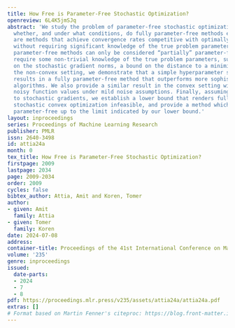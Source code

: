 ```yaml
---
title: How Free is Parameter-Free Stochastic Optimization?
openreview: 6L4K5jmSJq
abstract: 'We study the problem of parameter-free stochastic optimization, inquiring
  whether, and under what conditions, do fully parameter-free methods exist: these
  are methods that achieve convergence rates competitive with optimally tuned methods,
  without requiring significant knowledge of the true problem parameters. Existing
  parameter-free methods can only be considered “partially” parameter-free, as they
  require some non-trivial knowledge of the true problem parameters, such as a bound
  on the stochastic gradient norms, a bound on the distance to a minimizer, etc. In
  the non-convex setting, we demonstrate that a simple hyperparameter search technique
  results in a fully parameter-free method that outperforms more sophisticated state-of-the-art
  algorithms. We also provide a similar result in the convex setting with access to
  noisy function values under mild noise assumptions. Finally, assuming only access
  to stochastic gradients, we establish a lower bound that renders fully parameter-free
  stochastic convex optimization infeasible, and provide a method which is (partially)
  parameter-free up to the limit indicated by our lower bound.'
layout: inproceedings
series: Proceedings of Machine Learning Research
publisher: PMLR
issn: 2640-3498
id: attia24a
month: 0
tex_title: How Free is Parameter-Free Stochastic Optimization?
firstpage: 2009
lastpage: 2034
page: 2009-2034
order: 2009
cycles: false
bibtex_author: Attia, Amit and Koren, Tomer
author:
- given: Amit
  family: Attia
- given: Tomer
  family: Koren
date: 2024-07-08
address:
container-title: Proceedings of the 41st International Conference on Machine Learning
volume: '235'
genre: inproceedings
issued:
  date-parts:
  - 2024
  - 7
  - 8
pdf: https://proceedings.mlr.press/v235/assets/attia24a/attia24a.pdf
extras: []
# Format based on Martin Fenner's citeproc: https://blog.front-matter.io/posts/citeproc-yaml-for-bibliographies/
---
```

